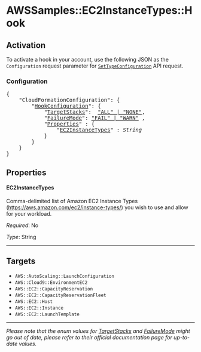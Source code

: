 # AWSSamples::EC2InstanceTypes::Hook

## Activation

To activate a hook in your account, use the following JSON as the `Configuration` request parameter for [`SetTypeConfiguration`](https://docs.aws.amazon.com/AWSCloudFormation/latest/APIReference/API_SetTypeConfiguration.html) API request.

### Configuration

<pre>
{
    "CloudFormationConfiguration": {
        "<a href="https://docs.aws.amazon.com/cloudformation-cli/latest/userguide/hooks-structure.html#hooks-hook-configuration" title="HookConfiguration">HookConfiguration</a>": {
            "<a href="https://docs.aws.amazon.com/cloudformation-cli/latest/userguide/hooks-structure.html#hooks-targetstacks" title="TargetStacks">TargetStacks</a>":  <a href="#footnote-1">"ALL" | "NONE"</a>,
            "<a href="https://docs.aws.amazon.com/cloudformation-cli/latest/userguide/hooks-structure.html#hooks-failuremode" title="FailureMode">FailureMode</a>": <a href="#footnote-1">"FAIL" | "WARN"</a> ,
            "<a href="https://docs.aws.amazon.com/cloudformation-cli/latest/userguide/hooks-structure.html#hooks-properties" title="Properties">Properties</a>" : {
                "<a href="#ec2instancetypes" title="EC2InstanceTypes">EC2InstanceTypes</a>" : <i>String</i>
            }
        }
    }
}
</pre>

## Properties

#### EC2InstanceTypes

Comma-delimited list of Amazon EC2 Instance Types (https://aws.amazon.com/ec2/instance-types/) you wish to use and allow for your workload.

_Required_: No

_Type_: String


---

## Targets

* `AWS::AutoScaling::LaunchConfiguration`
* `AWS::Cloud9::EnvironmentEC2`
* `AWS::EC2::CapacityReservation`
* `AWS::EC2::CapacityReservationFleet`
* `AWS::EC2::Host`
* `AWS::EC2::Instance`
* `AWS::EC2::LaunchTemplate`

---

<p id="footnote-1"><i> Please note that the enum values for <a href="https://docs.aws.amazon.com/cloudformation-cli/latest/userguide/hooks-structure.html#hooks-targetstacks" title="TargetStacks">
TargetStacks</a> and <a href="https://docs.aws.amazon.com/cloudformation-cli/latest/userguide/hooks-structure.html#hooks-failuremode" title="FailureMode">FailureMode</a>
might go out of date, please refer to their official documentation page for up-to-date values. </i></p>

